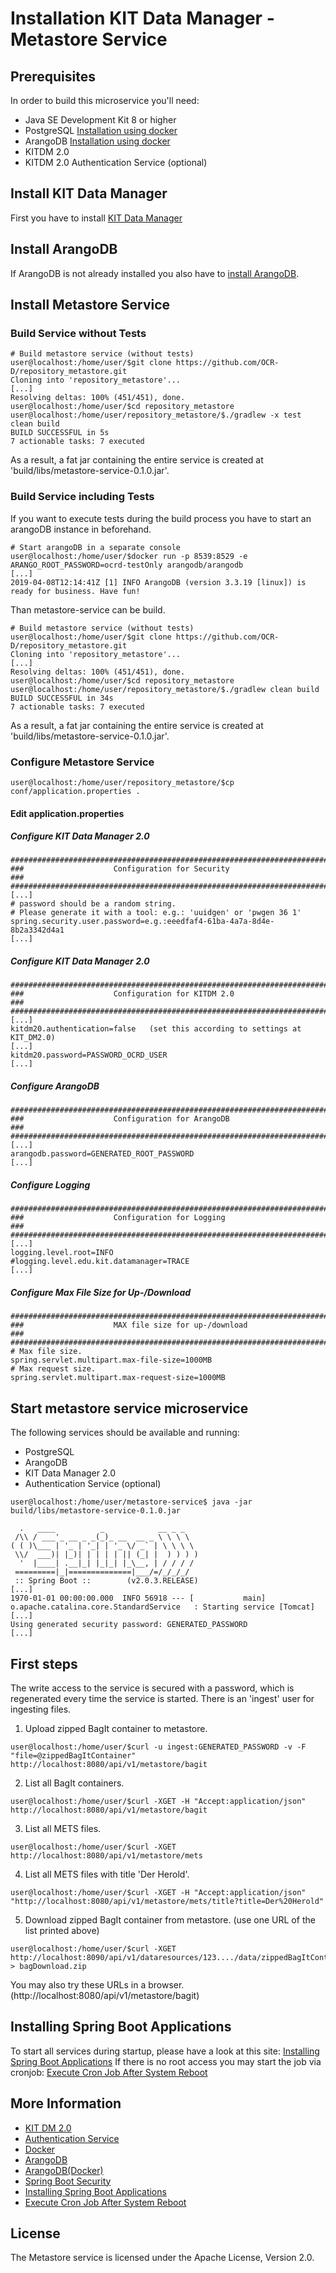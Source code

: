 # Installation KIT Data Manager - Metastore Service

## Prerequisites

In order to build this microservice you'll need:

* Java SE Development Kit 8 or higher
* PostgreSQL [Installation using docker](installation_postgres.md)
* ArangoDB [Installation using docker](installation_arangodb.md)
* KITDM 2.0
* KITDM 2.0 Authentication Service (optional)

## Install KIT Data Manager 
First you have to install [KIT Data Manager](installation_KIT_DM_2.0.md)

## Install ArangoDB  
If ArangoDB is not already installed you also have to [install ArangoDB](installation_arangodb.md). 

## Install Metastore Service 
### Build Service without Tests
```bash=bash
# Build metastore service (without tests)
user@localhost:/home/user/$git clone https://github.com/OCR-D/repository_metastore.git
Cloning into 'repository_metastore'...
[...]
Resolving deltas: 100% (451/451), done.
user@localhost:/home/user/$cd repository_metastore
user@localhost:/home/user/repository_metastore/$./gradlew -x test clean build
BUILD SUCCESSFUL in 5s
7 actionable tasks: 7 executed
```
As a result, a fat jar containing the entire service is created at 'build/libs/metastore-service-0.1.0.jar'.

### Build Service including Tests
If you want to execute tests during the build process you have to start an arangoDB
instance in beforehand.
```bash=bash
# Start arangoDB in a separate console
user@localhost:/home/user/$docker run -p 8539:8529 -e ARANGO_ROOT_PASSWORD=ocrd-testOnly arangodb/arangodb
[...]
2019-04-08T12:14:41Z [1] INFO ArangoDB (version 3.3.19 [linux]) is ready for business. Have fun!
```
Than metastore-service can be build.
```bash=bash
# Build metastore service (without tests)
user@localhost:/home/user/$git clone https://github.com/OCR-D/repository_metastore.git
Cloning into 'repository_metastore'...
[...]
Resolving deltas: 100% (451/451), done.
user@localhost:/home/user/$cd repository_metastore
user@localhost:/home/user/repository_metastore/$./gradlew clean build
BUILD SUCCESSFUL in 34s
7 actionable tasks: 7 executed
```
As a result, a fat jar containing the entire service is created at 'build/libs/metastore-service-0.1.0.jar'.



### Configure Metastore Service
```bash=bash
user@localhost:/home/user/repository_metastore/$cp conf/application.properties .
```
#### Edit application.properties
##### Configure KIT Data Manager 2.0
```
################################################################################
###                    Configuration for Security                            ###
################################################################################
[...]
# password should be a random string. 
# Please generate it with a tool: e.g.: 'uuidgen' or 'pwgen 36 1'
spring.security.user.password=e.g.:eeedfaf4-61ba-4a7a-8d4e-8b2a3342d4a1
[...]
```      

##### Configure KIT Data Manager 2.0
```
################################################################################
###                    Configuration for KITDM 2.0                           ###
################################################################################
[...]
kitdm20.authentication=false   (set this according to settings at KIT_DM2.0)
[...]
kitdm20.password=PASSWORD_OCRD_USER
[...]
```      

##### Configure ArangoDB
```
################################################################################
###                    Configuration for ArangoDB                            ###
################################################################################
[...]
arangodb.password=GENERATED_ROOT_PASSWORD 
[...]
```      

##### Configure Logging
```
################################################################################
###                    Configuration for Logging                             ###
################################################################################
[...]
logging.level.root=INFO
#logging.level.edu.kit.datamanager=TRACE
[...]
```      

##### Configure Max File Size for Up-/Download
```
################################################################################
###                    MAX file size for up-/download                        ###
################################################################################
# Max file size.
spring.servlet.multipart.max-file-size=1000MB
# Max request size.
spring.servlet.multipart.max-request-size=1000MB
```      

## Start metastore service microservice
The following services should be available and running:
* PostgreSQL
* ArangoDB
* KIT Data Manager 2.0 
* Authentication Service (optional)

```bash=
user@localhost:/home/user/metastore-service$ java -jar build/libs/metastore-service-0.1.0.jar

  .   ____          _            __ _ _
 /\\ / ___'_ __ _ _(_)_ __  __ _ \ \ \ \
( ( )\___ | '_ | '_| | '_ \/ _` | \ \ \ \
 \\/  ___)| |_)| | | | | || (_| |  ) ) ) )
  '  |____| .__|_| |_|_| |_\__, | / / / /
 =========|_|==============|___/=/_/_/_/
 :: Spring Boot ::        (v2.0.3.RELEASE)
[...]
1970-01-01 00:00:00.000  INFO 56918 --- [           main] o.apache.catalina.core.StandardService   : Starting service [Tomcat]
[...]
Using generated security password: GENERATED_PASSWORD
[...]
```
## First steps
The write access to the service is secured with a password, which is regenerated every time the service is started. There is an 'ingest' user for ingesting files.
1. Upload zipped BagIt container to metastore.
```bash=bash
user@localhost:/home/user/$curl -u ingest:GENERATED_PASSWORD -v -F "file=@zippedBagItContainer" http://localhost:8080/api/v1/metastore/bagit 
```
2. List all BagIt containers.
```bash=bash
user@localhost:/home/user/$curl -XGET -H "Accept:application/json"  http://localhost:8080/api/v1/metastore/bagit 
```
3. List all METS files.
```bash=bash
user@localhost:/home/user/$curl -XGET http://localhost:8080/api/v1/metastore/mets
```
4. List all METS files with title 'Der Herold'.
```bash=bash
user@localhost:/home/user/$curl -XGET -H "Accept:application/json" "http://localhost:8080/api/v1/metastore/mets/title?title=Der%20Herold"
```
5. Download zipped BagIt container from metastore. (use one URL of the list printed above) 
```bash=bash
user@localhost:/home/user/$curl -XGET http://localhost:8090/api/v1/dataresources/123..../data/zippedBagItContainer > bagDownload.zip
```
You may also try these URLs in a browser. (http://localhost:8080/api/v1/metastore/bagit)


## Installing Spring Boot Applications
To start all services during startup, please have a look at this site: 
[Installing Spring Boot Applications](https://docs.spring.io/spring-boot/docs/current/reference/html/deployment-install.html)
If there is no root access you may start the job via cronjob:
[Execute Cron Job After System Reboot](https://www.cyberciti.biz/faq/linux-execute-cron-job-after-system-reboot/)

## More Information

* [KIT DM 2.0](https://github.com/kit-data-manager/base-repo.git)
* [Authentication Service](https://github.com/kit-data-manager/auth-service)
* [Docker](https://www.docker.com/)
* [ArangoDB](https://www.arangodb.com/)
* [ArangoDB(Docker)](https://hub.docker.com/r/arangodb/arangodb/)
* [Spring Boot Security](https://docs.spring.io/spring-boot/docs/2.0.5.RELEASE/reference/htmlsingle/#boot-features-security)
* [Installing Spring Boot Applications](https://docs.spring.io/spring-boot/docs/current/reference/html/deployment-install.html)
* [Execute Cron Job After System Reboot](https://www.cyberciti.biz/faq/linux-execute-cron-job-after-system-reboot/)

## License

The Metastore service is licensed under the Apache License, Version 2.0.